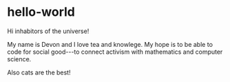 # hello-world

Hi inhabitors of the universe!

My name is Devon and I love tea and knowlege. My hope is to be able to code for social good---to connect activism with mathematics and computer science. 

Also cats are the best!
